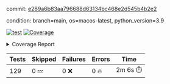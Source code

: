 commit: [e289a6b83aa796688d63134bc468e2d545b4b2e2](https://github.com/rharley99/homebrew-file/tree/e289a6b83aa796688d63134bc468e2d545b4b2e2)

condition: branch=main, os=macos-latest, python_version=3.9

[![test](https://github.com/rharley99/homebrew-file/actions/workflows/test.yml/badge.svg)](https://github.com/rharley99/homebrew-file/actions/runs/17000690334)
<a href="https://github.com/rharley99/homebrew-file/blob/e289a6b83aa796688d63134bc468e2d545b4b2e2/README.md"><img alt="Coverage" src="https://img.shields.io/badge/Coverage-62%25-yellow.svg" /></a><details><summary>Coverage Report </summary><table><tr><th>File</th><th>Stmts</th><th>Miss</th><th>Cover</th><th>Missing</th></tr><tbody><tr><td colspan="5"><b>bin</b></td></tr><tr><td>&nbsp; &nbsp;<a href="https://github.com/rharley99/homebrew-file/blob/e289a6b83aa796688d63134bc468e2d545b4b2e2/bin/brew-file">brew-file</a></td><td>2162</td><td>815</td><td>62%</td><td><a href="https://github.com/rharley99/homebrew-file/blob/e289a6b83aa796688d63134bc468e2d545b4b2e2/bin/brew-file#L56-L62">56&ndash;62</a>, <a href="https://github.com/rharley99/homebrew-file/blob/e289a6b83aa796688d63134bc468e2d545b4b2e2/bin/brew-file#L149">149</a>, <a href="https://github.com/rharley99/homebrew-file/blob/e289a6b83aa796688d63134bc468e2d545b4b2e2/bin/brew-file#L161">161</a>, <a href="https://github.com/rharley99/homebrew-file/blob/e289a6b83aa796688d63134bc468e2d545b4b2e2/bin/brew-file#L164">164</a>, <a href="https://github.com/rharley99/homebrew-file/blob/e289a6b83aa796688d63134bc468e2d545b4b2e2/bin/brew-file#L213">213</a>, <a href="https://github.com/rharley99/homebrew-file/blob/e289a6b83aa796688d63134bc468e2d545b4b2e2/bin/brew-file#L307">307</a>, <a href="https://github.com/rharley99/homebrew-file/blob/e289a6b83aa796688d63134bc468e2d545b4b2e2/bin/brew-file#L310">310</a>, <a href="https://github.com/rharley99/homebrew-file/blob/e289a6b83aa796688d63134bc468e2d545b4b2e2/bin/brew-file#L378-L380">378&ndash;380</a>, <a href="https://github.com/rharley99/homebrew-file/blob/e289a6b83aa796688d63134bc468e2d545b4b2e2/bin/brew-file#L389-L390">389&ndash;390</a>, <a href="https://github.com/rharley99/homebrew-file/blob/e289a6b83aa796688d63134bc468e2d545b4b2e2/bin/brew-file#L484">484</a>, <a href="https://github.com/rharley99/homebrew-file/blob/e289a6b83aa796688d63134bc468e2d545b4b2e2/bin/brew-file#L490-L493">490&ndash;493</a>, <a href="https://github.com/rharley99/homebrew-file/blob/e289a6b83aa796688d63134bc468e2d545b4b2e2/bin/brew-file#L531-L555">531&ndash;555</a>, <a href="https://github.com/rharley99/homebrew-file/blob/e289a6b83aa796688d63134bc468e2d545b4b2e2/bin/brew-file#L559-L567">559&ndash;567</a>, <a href="https://github.com/rharley99/homebrew-file/blob/e289a6b83aa796688d63134bc468e2d545b4b2e2/bin/brew-file#L693">693</a>, <a href="https://github.com/rharley99/homebrew-file/blob/e289a6b83aa796688d63134bc468e2d545b4b2e2/bin/brew-file#L813-L817">813&ndash;817</a>, <a href="https://github.com/rharley99/homebrew-file/blob/e289a6b83aa796688d63134bc468e2d545b4b2e2/bin/brew-file#L830-L835">830&ndash;835</a>, <a href="https://github.com/rharley99/homebrew-file/blob/e289a6b83aa796688d63134bc468e2d545b4b2e2/bin/brew-file#L846">846</a>, <a href="https://github.com/rharley99/homebrew-file/blob/e289a6b83aa796688d63134bc468e2d545b4b2e2/bin/brew-file#L863">863</a>, <a href="https://github.com/rharley99/homebrew-file/blob/e289a6b83aa796688d63134bc468e2d545b4b2e2/bin/brew-file#L867-L875">867&ndash;875</a>, <a href="https://github.com/rharley99/homebrew-file/blob/e289a6b83aa796688d63134bc468e2d545b4b2e2/bin/brew-file#L884-L887">884&ndash;887</a>, <a href="https://github.com/rharley99/homebrew-file/blob/e289a6b83aa796688d63134bc468e2d545b4b2e2/bin/brew-file#L889-L892">889&ndash;892</a>, <a href="https://github.com/rharley99/homebrew-file/blob/e289a6b83aa796688d63134bc468e2d545b4b2e2/bin/brew-file#L894-L897">894&ndash;897</a>, <a href="https://github.com/rharley99/homebrew-file/blob/e289a6b83aa796688d63134bc468e2d545b4b2e2/bin/brew-file#L908-L926">908&ndash;926</a>, <a href="https://github.com/rharley99/homebrew-file/blob/e289a6b83aa796688d63134bc468e2d545b4b2e2/bin/brew-file#L977-L987">977&ndash;987</a>, <a href="https://github.com/rharley99/homebrew-file/blob/e289a6b83aa796688d63134bc468e2d545b4b2e2/bin/brew-file#L990-L1017">990&ndash;1017</a>, <a href="https://github.com/rharley99/homebrew-file/blob/e289a6b83aa796688d63134bc468e2d545b4b2e2/bin/brew-file#L1033-L1048">1033&ndash;1048</a>, <a href="https://github.com/rharley99/homebrew-file/blob/e289a6b83aa796688d63134bc468e2d545b4b2e2/bin/brew-file#L1090">1090</a>, <a href="https://github.com/rharley99/homebrew-file/blob/e289a6b83aa796688d63134bc468e2d545b4b2e2/bin/brew-file#L1106-L1111">1106&ndash;1111</a>, <a href="https://github.com/rharley99/homebrew-file/blob/e289a6b83aa796688d63134bc468e2d545b4b2e2/bin/brew-file#L1115-L1117">1115&ndash;1117</a>, <a href="https://github.com/rharley99/homebrew-file/blob/e289a6b83aa796688d63134bc468e2d545b4b2e2/bin/brew-file#L1121-L1124">1121&ndash;1124</a>, <a href="https://github.com/rharley99/homebrew-file/blob/e289a6b83aa796688d63134bc468e2d545b4b2e2/bin/brew-file#L1128-L1130">1128&ndash;1130</a>, <a href="https://github.com/rharley99/homebrew-file/blob/e289a6b83aa796688d63134bc468e2d545b4b2e2/bin/brew-file#L1134-L1136">1134&ndash;1136</a>, <a href="https://github.com/rharley99/homebrew-file/blob/e289a6b83aa796688d63134bc468e2d545b4b2e2/bin/brew-file#L1140-L1142">1140&ndash;1142</a>, <a href="https://github.com/rharley99/homebrew-file/blob/e289a6b83aa796688d63134bc468e2d545b4b2e2/bin/brew-file#L1146-L1148">1146&ndash;1148</a>, <a href="https://github.com/rharley99/homebrew-file/blob/e289a6b83aa796688d63134bc468e2d545b4b2e2/bin/brew-file#L1152-L1154">1152&ndash;1154</a>, <a href="https://github.com/rharley99/homebrew-file/blob/e289a6b83aa796688d63134bc468e2d545b4b2e2/bin/brew-file#L1158-L1161">1158&ndash;1161</a>, <a href="https://github.com/rharley99/homebrew-file/blob/e289a6b83aa796688d63134bc468e2d545b4b2e2/bin/brew-file#L1165-L1167">1165&ndash;1167</a>, <a href="https://github.com/rharley99/homebrew-file/blob/e289a6b83aa796688d63134bc468e2d545b4b2e2/bin/brew-file#L1185">1185</a>, <a href="https://github.com/rharley99/homebrew-file/blob/e289a6b83aa796688d63134bc468e2d545b4b2e2/bin/brew-file#L1235-L1237">1235&ndash;1237</a>, <a href="https://github.com/rharley99/homebrew-file/blob/e289a6b83aa796688d63134bc468e2d545b4b2e2/bin/brew-file#L1240">1240</a>, <a href="https://github.com/rharley99/homebrew-file/blob/e289a6b83aa796688d63134bc468e2d545b4b2e2/bin/brew-file#L1246">1246</a>, <a href="https://github.com/rharley99/homebrew-file/blob/e289a6b83aa796688d63134bc468e2d545b4b2e2/bin/brew-file#L1268-L1271">1268&ndash;1271</a>, <a href="https://github.com/rharley99/homebrew-file/blob/e289a6b83aa796688d63134bc468e2d545b4b2e2/bin/brew-file#L1349">1349</a>, <a href="https://github.com/rharley99/homebrew-file/blob/e289a6b83aa796688d63134bc468e2d545b4b2e2/bin/brew-file#L1386">1386</a>, <a href="https://github.com/rharley99/homebrew-file/blob/e289a6b83aa796688d63134bc468e2d545b4b2e2/bin/brew-file#L1423">1423</a>, <a href="https://github.com/rharley99/homebrew-file/blob/e289a6b83aa796688d63134bc468e2d545b4b2e2/bin/brew-file#L1426">1426</a>, <a href="https://github.com/rharley99/homebrew-file/blob/e289a6b83aa796688d63134bc468e2d545b4b2e2/bin/brew-file#L1438">1438</a>, <a href="https://github.com/rharley99/homebrew-file/blob/e289a6b83aa796688d63134bc468e2d545b4b2e2/bin/brew-file#L1440">1440</a>, <a href="https://github.com/rharley99/homebrew-file/blob/e289a6b83aa796688d63134bc468e2d545b4b2e2/bin/brew-file#L1475-L1476">1475&ndash;1476</a>, <a href="https://github.com/rharley99/homebrew-file/blob/e289a6b83aa796688d63134bc468e2d545b4b2e2/bin/brew-file#L1481-L1484">1481&ndash;1484</a>, <a href="https://github.com/rharley99/homebrew-file/blob/e289a6b83aa796688d63134bc468e2d545b4b2e2/bin/brew-file#L1514-L1541">1514&ndash;1541</a>, <a href="https://github.com/rharley99/homebrew-file/blob/e289a6b83aa796688d63134bc468e2d545b4b2e2/bin/brew-file#L1548">1548</a>, <a href="https://github.com/rharley99/homebrew-file/blob/e289a6b83aa796688d63134bc468e2d545b4b2e2/bin/brew-file#L1550">1550</a>, <a href="https://github.com/rharley99/homebrew-file/blob/e289a6b83aa796688d63134bc468e2d545b4b2e2/bin/brew-file#L1559-L1560">1559&ndash;1560</a>, <a href="https://github.com/rharley99/homebrew-file/blob/e289a6b83aa796688d63134bc468e2d545b4b2e2/bin/brew-file#L1565">1565</a>, <a href="https://github.com/rharley99/homebrew-file/blob/e289a6b83aa796688d63134bc468e2d545b4b2e2/bin/brew-file#L1571">1571</a>, <a href="https://github.com/rharley99/homebrew-file/blob/e289a6b83aa796688d63134bc468e2d545b4b2e2/bin/brew-file#L1575-L1586">1575&ndash;1586</a>, <a href="https://github.com/rharley99/homebrew-file/blob/e289a6b83aa796688d63134bc468e2d545b4b2e2/bin/brew-file#L1589-L1594">1589&ndash;1594</a>, <a href="https://github.com/rharley99/homebrew-file/blob/e289a6b83aa796688d63134bc468e2d545b4b2e2/bin/brew-file#L1605-L1625">1605&ndash;1625</a>, <a href="https://github.com/rharley99/homebrew-file/blob/e289a6b83aa796688d63134bc468e2d545b4b2e2/bin/brew-file#L1653">1653</a>, <a href="https://github.com/rharley99/homebrew-file/blob/e289a6b83aa796688d63134bc468e2d545b4b2e2/bin/brew-file#L1692-L1699">1692&ndash;1699</a>, <a href="https://github.com/rharley99/homebrew-file/blob/e289a6b83aa796688d63134bc468e2d545b4b2e2/bin/brew-file#L1706-L1714">1706&ndash;1714</a>, <a href="https://github.com/rharley99/homebrew-file/blob/e289a6b83aa796688d63134bc468e2d545b4b2e2/bin/brew-file#L1730">1730</a>, <a href="https://github.com/rharley99/homebrew-file/blob/e289a6b83aa796688d63134bc468e2d545b4b2e2/bin/brew-file#L1740">1740</a>, <a href="https://github.com/rharley99/homebrew-file/blob/e289a6b83aa796688d63134bc468e2d545b4b2e2/bin/brew-file#L1746">1746</a>, <a href="https://github.com/rharley99/homebrew-file/blob/e289a6b83aa796688d63134bc468e2d545b4b2e2/bin/brew-file#L1756">1756</a>, <a href="https://github.com/rharley99/homebrew-file/blob/e289a6b83aa796688d63134bc468e2d545b4b2e2/bin/brew-file#L1765-L1766">1765&ndash;1766</a>, <a href="https://github.com/rharley99/homebrew-file/blob/e289a6b83aa796688d63134bc468e2d545b4b2e2/bin/brew-file#L1770">1770</a>, <a href="https://github.com/rharley99/homebrew-file/blob/e289a6b83aa796688d63134bc468e2d545b4b2e2/bin/brew-file#L1776">1776</a>, <a href="https://github.com/rharley99/homebrew-file/blob/e289a6b83aa796688d63134bc468e2d545b4b2e2/bin/brew-file#L1782-L1786">1782&ndash;1786</a>, <a href="https://github.com/rharley99/homebrew-file/blob/e289a6b83aa796688d63134bc468e2d545b4b2e2/bin/brew-file#L1802-L1809">1802&ndash;1809</a>, <a href="https://github.com/rharley99/homebrew-file/blob/e289a6b83aa796688d63134bc468e2d545b4b2e2/bin/brew-file#L1816-L1820">1816&ndash;1820</a>, <a href="https://github.com/rharley99/homebrew-file/blob/e289a6b83aa796688d63134bc468e2d545b4b2e2/bin/brew-file#L1824">1824</a>, <a href="https://github.com/rharley99/homebrew-file/blob/e289a6b83aa796688d63134bc468e2d545b4b2e2/bin/brew-file#L1837-L1838">1837&ndash;1838</a>, <a href="https://github.com/rharley99/homebrew-file/blob/e289a6b83aa796688d63134bc468e2d545b4b2e2/bin/brew-file#L1859-L1967">1859&ndash;1967</a>, <a href="https://github.com/rharley99/homebrew-file/blob/e289a6b83aa796688d63134bc468e2d545b4b2e2/bin/brew-file#L1970-L1979">1970&ndash;1979</a>, <a href="https://github.com/rharley99/homebrew-file/blob/e289a6b83aa796688d63134bc468e2d545b4b2e2/bin/brew-file#L1992">1992</a>, <a href="https://github.com/rharley99/homebrew-file/blob/e289a6b83aa796688d63134bc468e2d545b4b2e2/bin/brew-file#L1997">1997</a>, <a href="https://github.com/rharley99/homebrew-file/blob/e289a6b83aa796688d63134bc468e2d545b4b2e2/bin/brew-file#L2002-L2041">2002&ndash;2041</a>, <a href="https://github.com/rharley99/homebrew-file/blob/e289a6b83aa796688d63134bc468e2d545b4b2e2/bin/brew-file#L2051-L2078">2051&ndash;2078</a>, <a href="https://github.com/rharley99/homebrew-file/blob/e289a6b83aa796688d63134bc468e2d545b4b2e2/bin/brew-file#L2082-L2148">2082&ndash;2148</a>, <a href="https://github.com/rharley99/homebrew-file/blob/e289a6b83aa796688d63134bc468e2d545b4b2e2/bin/brew-file#L2155-L2158">2155&ndash;2158</a>, <a href="https://github.com/rharley99/homebrew-file/blob/e289a6b83aa796688d63134bc468e2d545b4b2e2/bin/brew-file#L2167-L2170">2167&ndash;2170</a>, <a href="https://github.com/rharley99/homebrew-file/blob/e289a6b83aa796688d63134bc468e2d545b4b2e2/bin/brew-file#L2179-L2182">2179&ndash;2182</a>, <a href="https://github.com/rharley99/homebrew-file/blob/e289a6b83aa796688d63134bc468e2d545b4b2e2/bin/brew-file#L2191-L2212">2191&ndash;2212</a>, <a href="https://github.com/rharley99/homebrew-file/blob/e289a6b83aa796688d63134bc468e2d545b4b2e2/bin/brew-file#L2222-L2240">2222&ndash;2240</a>, <a href="https://github.com/rharley99/homebrew-file/blob/e289a6b83aa796688d63134bc468e2d545b4b2e2/bin/brew-file#L2249-L2259">2249&ndash;2259</a>, <a href="https://github.com/rharley99/homebrew-file/blob/e289a6b83aa796688d63134bc468e2d545b4b2e2/bin/brew-file#L2262-L2277">2262&ndash;2277</a>, <a href="https://github.com/rharley99/homebrew-file/blob/e289a6b83aa796688d63134bc468e2d545b4b2e2/bin/brew-file#L2280-L2292">2280&ndash;2292</a>, <a href="https://github.com/rharley99/homebrew-file/blob/e289a6b83aa796688d63134bc468e2d545b4b2e2/bin/brew-file#L2299">2299</a>, <a href="https://github.com/rharley99/homebrew-file/blob/e289a6b83aa796688d63134bc468e2d545b4b2e2/bin/brew-file#L2303-L2310">2303&ndash;2310</a>, <a href="https://github.com/rharley99/homebrew-file/blob/e289a6b83aa796688d63134bc468e2d545b4b2e2/bin/brew-file#L2317-L2318">2317&ndash;2318</a>, <a href="https://github.com/rharley99/homebrew-file/blob/e289a6b83aa796688d63134bc468e2d545b4b2e2/bin/brew-file#L2347">2347</a>, <a href="https://github.com/rharley99/homebrew-file/blob/e289a6b83aa796688d63134bc468e2d545b4b2e2/bin/brew-file#L2353">2353</a>, <a href="https://github.com/rharley99/homebrew-file/blob/e289a6b83aa796688d63134bc468e2d545b4b2e2/bin/brew-file#L2361-L2365">2361&ndash;2365</a>, <a href="https://github.com/rharley99/homebrew-file/blob/e289a6b83aa796688d63134bc468e2d545b4b2e2/bin/brew-file#L2376-L2379">2376&ndash;2379</a>, <a href="https://github.com/rharley99/homebrew-file/blob/e289a6b83aa796688d63134bc468e2d545b4b2e2/bin/brew-file#L2386">2386</a>, <a href="https://github.com/rharley99/homebrew-file/blob/e289a6b83aa796688d63134bc468e2d545b4b2e2/bin/brew-file#L2393">2393</a>, <a href="https://github.com/rharley99/homebrew-file/blob/e289a6b83aa796688d63134bc468e2d545b4b2e2/bin/brew-file#L2397">2397</a>, <a href="https://github.com/rharley99/homebrew-file/blob/e289a6b83aa796688d63134bc468e2d545b4b2e2/bin/brew-file#L2418-L2451">2418&ndash;2451</a>, <a href="https://github.com/rharley99/homebrew-file/blob/e289a6b83aa796688d63134bc468e2d545b4b2e2/bin/brew-file#L2471">2471</a>, <a href="https://github.com/rharley99/homebrew-file/blob/e289a6b83aa796688d63134bc468e2d545b4b2e2/bin/brew-file#L2488-L2489">2488&ndash;2489</a>, <a href="https://github.com/rharley99/homebrew-file/blob/e289a6b83aa796688d63134bc468e2d545b4b2e2/bin/brew-file#L2493">2493</a>, <a href="https://github.com/rharley99/homebrew-file/blob/e289a6b83aa796688d63134bc468e2d545b4b2e2/bin/brew-file#L2498-L2499">2498&ndash;2499</a>, <a href="https://github.com/rharley99/homebrew-file/blob/e289a6b83aa796688d63134bc468e2d545b4b2e2/bin/brew-file#L2505-L2525">2505&ndash;2525</a>, <a href="https://github.com/rharley99/homebrew-file/blob/e289a6b83aa796688d63134bc468e2d545b4b2e2/bin/brew-file#L2529-L2539">2529&ndash;2539</a>, <a href="https://github.com/rharley99/homebrew-file/blob/e289a6b83aa796688d63134bc468e2d545b4b2e2/bin/brew-file#L2542">2542</a>, <a href="https://github.com/rharley99/homebrew-file/blob/e289a6b83aa796688d63134bc468e2d545b4b2e2/bin/brew-file#L2558">2558</a>, <a href="https://github.com/rharley99/homebrew-file/blob/e289a6b83aa796688d63134bc468e2d545b4b2e2/bin/brew-file#L2562-L2568">2562&ndash;2568</a>, <a href="https://github.com/rharley99/homebrew-file/blob/e289a6b83aa796688d63134bc468e2d545b4b2e2/bin/brew-file#L2570">2570</a>, <a href="https://github.com/rharley99/homebrew-file/blob/e289a6b83aa796688d63134bc468e2d545b4b2e2/bin/brew-file#L2576">2576</a>, <a href="https://github.com/rharley99/homebrew-file/blob/e289a6b83aa796688d63134bc468e2d545b4b2e2/bin/brew-file#L2605-L2617">2605&ndash;2617</a>, <a href="https://github.com/rharley99/homebrew-file/blob/e289a6b83aa796688d63134bc468e2d545b4b2e2/bin/brew-file#L2633-L2634">2633&ndash;2634</a>, <a href="https://github.com/rharley99/homebrew-file/blob/e289a6b83aa796688d63134bc468e2d545b4b2e2/bin/brew-file#L2636">2636</a>, <a href="https://github.com/rharley99/homebrew-file/blob/e289a6b83aa796688d63134bc468e2d545b4b2e2/bin/brew-file#L2646">2646</a>, <a href="https://github.com/rharley99/homebrew-file/blob/e289a6b83aa796688d63134bc468e2d545b4b2e2/bin/brew-file#L2661-L2908">2661&ndash;2908</a>, <a href="https://github.com/rharley99/homebrew-file/blob/e289a6b83aa796688d63134bc468e2d545b4b2e2/bin/brew-file#L2928-L2930">2928&ndash;2930</a>, <a href="https://github.com/rharley99/homebrew-file/blob/e289a6b83aa796688d63134bc468e2d545b4b2e2/bin/brew-file#L2939-L2949">2939&ndash;2949</a>, <a href="https://github.com/rharley99/homebrew-file/blob/e289a6b83aa796688d63134bc468e2d545b4b2e2/bin/brew-file#L2961-L2967">2961&ndash;2967</a>, <a href="https://github.com/rharley99/homebrew-file/blob/e289a6b83aa796688d63134bc468e2d545b4b2e2/bin/brew-file#L2979-L2993">2979&ndash;2993</a>, <a href="https://github.com/rharley99/homebrew-file/blob/e289a6b83aa796688d63134bc468e2d545b4b2e2/bin/brew-file#L2999-L3036">2999&ndash;3036</a>, <a href="https://github.com/rharley99/homebrew-file/blob/e289a6b83aa796688d63134bc468e2d545b4b2e2/bin/brew-file#L3044-L3068">3044&ndash;3068</a>, <a href="https://github.com/rharley99/homebrew-file/blob/e289a6b83aa796688d63134bc468e2d545b4b2e2/bin/brew-file#L3072-L3085">3072&ndash;3085</a>, <a href="https://github.com/rharley99/homebrew-file/blob/e289a6b83aa796688d63134bc468e2d545b4b2e2/bin/brew-file#L3089-L3102">3089&ndash;3102</a>, <a href="https://github.com/rharley99/homebrew-file/blob/e289a6b83aa796688d63134bc468e2d545b4b2e2/bin/brew-file#L3106">3106</a>, <a href="https://github.com/rharley99/homebrew-file/blob/e289a6b83aa796688d63134bc468e2d545b4b2e2/bin/brew-file#L3136-L3137">3136&ndash;3137</a>, <a href="https://github.com/rharley99/homebrew-file/blob/e289a6b83aa796688d63134bc468e2d545b4b2e2/bin/brew-file#L3228">3228</a>, <a href="https://github.com/rharley99/homebrew-file/blob/e289a6b83aa796688d63134bc468e2d545b4b2e2/bin/brew-file#L3230">3230</a>, <a href="https://github.com/rharley99/homebrew-file/blob/e289a6b83aa796688d63134bc468e2d545b4b2e2/bin/brew-file#L3235-L3246">3235&ndash;3246</a>, <a href="https://github.com/rharley99/homebrew-file/blob/e289a6b83aa796688d63134bc468e2d545b4b2e2/bin/brew-file#L3262">3262</a>, <a href="https://github.com/rharley99/homebrew-file/blob/e289a6b83aa796688d63134bc468e2d545b4b2e2/bin/brew-file#L3280-L3297">3280&ndash;3297</a>, <a href="https://github.com/rharley99/homebrew-file/blob/e289a6b83aa796688d63134bc468e2d545b4b2e2/bin/brew-file#L3320">3320</a>, <a href="https://github.com/rharley99/homebrew-file/blob/e289a6b83aa796688d63134bc468e2d545b4b2e2/bin/brew-file#L3326">3326</a>, <a href="https://github.com/rharley99/homebrew-file/blob/e289a6b83aa796688d63134bc468e2d545b4b2e2/bin/brew-file#L3330-L3341">3330&ndash;3341</a>, <a href="https://github.com/rharley99/homebrew-file/blob/e289a6b83aa796688d63134bc468e2d545b4b2e2/bin/brew-file#L3350">3350</a>, <a href="https://github.com/rharley99/homebrew-file/blob/e289a6b83aa796688d63134bc468e2d545b4b2e2/bin/brew-file#L3362">3362</a>, <a href="https://github.com/rharley99/homebrew-file/blob/e289a6b83aa796688d63134bc468e2d545b4b2e2/bin/brew-file#L3364-L3368">3364&ndash;3368</a>, <a href="https://github.com/rharley99/homebrew-file/blob/e289a6b83aa796688d63134bc468e2d545b4b2e2/bin/brew-file#L3372-L3375">3372&ndash;3375</a>, <a href="https://github.com/rharley99/homebrew-file/blob/e289a6b83aa796688d63134bc468e2d545b4b2e2/bin/brew-file#L3378-L3381">3378&ndash;3381</a>, <a href="https://github.com/rharley99/homebrew-file/blob/e289a6b83aa796688d63134bc468e2d545b4b2e2/bin/brew-file#L3384-L3392">3384&ndash;3392</a>, <a href="https://github.com/rharley99/homebrew-file/blob/e289a6b83aa796688d63134bc468e2d545b4b2e2/bin/brew-file#L3421-L3428">3421&ndash;3428</a>, <a href="https://github.com/rharley99/homebrew-file/blob/e289a6b83aa796688d63134bc468e2d545b4b2e2/bin/brew-file#L3439-L3446">3439&ndash;3446</a>, <a href="https://github.com/rharley99/homebrew-file/blob/e289a6b83aa796688d63134bc468e2d545b4b2e2/bin/brew-file#L3527-L3529">3527&ndash;3529</a>, <a href="https://github.com/rharley99/homebrew-file/blob/e289a6b83aa796688d63134bc468e2d545b4b2e2/bin/brew-file#L3552">3552</a>, <a href="https://github.com/rharley99/homebrew-file/blob/e289a6b83aa796688d63134bc468e2d545b4b2e2/bin/brew-file#L3558">3558</a>, <a href="https://github.com/rharley99/homebrew-file/blob/e289a6b83aa796688d63134bc468e2d545b4b2e2/bin/brew-file#L4121-L4122">4121&ndash;4122</a>, <a href="https://github.com/rharley99/homebrew-file/blob/e289a6b83aa796688d63134bc468e2d545b4b2e2/bin/brew-file#L4125">4125</a>, <a href="https://github.com/rharley99/homebrew-file/blob/e289a6b83aa796688d63134bc468e2d545b4b2e2/bin/brew-file#L4129">4129</a>, <a href="https://github.com/rharley99/homebrew-file/blob/e289a6b83aa796688d63134bc468e2d545b4b2e2/bin/brew-file#L4137">4137</a>, <a href="https://github.com/rharley99/homebrew-file/blob/e289a6b83aa796688d63134bc468e2d545b4b2e2/bin/brew-file#L4142-L4144">4142&ndash;4144</a>, <a href="https://github.com/rharley99/homebrew-file/blob/e289a6b83aa796688d63134bc468e2d545b4b2e2/bin/brew-file#L4146-L4148">4146&ndash;4148</a>, <a href="https://github.com/rharley99/homebrew-file/blob/e289a6b83aa796688d63134bc468e2d545b4b2e2/bin/brew-file#L4153-L4154">4153&ndash;4154</a>, <a href="https://github.com/rharley99/homebrew-file/blob/e289a6b83aa796688d63134bc468e2d545b4b2e2/bin/brew-file#L4156-L4158">4156&ndash;4158</a>, <a href="https://github.com/rharley99/homebrew-file/blob/e289a6b83aa796688d63134bc468e2d545b4b2e2/bin/brew-file#L4160-L4161">4160&ndash;4161</a>, <a href="https://github.com/rharley99/homebrew-file/blob/e289a6b83aa796688d63134bc468e2d545b4b2e2/bin/brew-file#L4163-L4237">4163&ndash;4237</a>, <a href="https://github.com/rharley99/homebrew-file/blob/e289a6b83aa796688d63134bc468e2d545b4b2e2/bin/brew-file#L4243-L4253">4243&ndash;4253</a></td></tr><tr><td><b>TOTAL</b></td><td><b>2162</b></td><td><b>815</b></td><td><b>62%</b></td><td>&nbsp;</td></tr></tbody></table></details>

| Tests | Skipped | Failures | Errors | Time |
| ----- | ------- | -------- | -------- | ------------------ |
| 129 | 0 :zzz: | 0 :x: | 0 :fire: | 2m 6s :stopwatch: |


